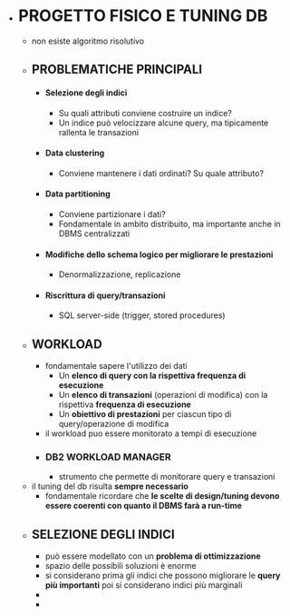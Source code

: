 - # PROGETTO FISICO E TUNING DB
	- non esiste algoritmo risolutivo
	- ## PROBLEMATICHE PRINCIPALI
		- #### Selezione degli indici
			- Su quali attributi conviene costruire un indice?
			- Un indice può velocizzare alcune query, ma tipicamente rallenta le transazioni
		- #### Data clustering
			- Conviene mantenere i dati ordinati? Su quale attributo?
		- #### Data partitioning
			- Conviene partizionare i dati?
			- Fondamentale in ambito distribuito, ma importante anche in DBMS centralizzati
		- #### Modifiche dello schema logico per migliorare le prestazioni
			- Denormalizzazione, replicazione
		- #### Riscrittura di query/transazioni
			- SQL server-side (trigger, stored procedures)
	- ## WORKLOAD
		- fondamentale sapere l'utilizzo dei dati
			- Un **elenco di query con la rispettiva frequenza di esecuzione**
			- Un **elenco di transazioni** (operazioni di modifica) con la rispettiva **frequenza di esecuzione**
			- Un **obiettivo di prestazioni** per ciascun tipo di query/operazione di modifica
		- il workload puo essere monitorato a tempi di esecuzione
		- ### DB2 WORKLOAD MANAGER
			- strumento che permette di monitorare query e transazioni
	- il tuning del db risulta **sempre necessario**
		- fondamentale ricordare che **le scelte di design/tuning devono essere coerenti con quanto il DBMS farà a run-time**
	- ## SELEZIONE DEGLI INDICI
		- può essere modellato con un **problema di ottimizzazione**
		- spazio delle possibili soluzioni è enorme
		- si considerano prima gli indici che possono migliorare le **query più importanti** poi si considerano indici più marginali
		-
		-